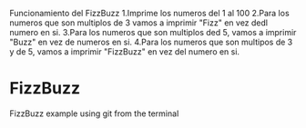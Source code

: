 Funcionamiento del FizzBuzz
1.Imprime los numeros del 1 al 100
2.Para los numeros que son multiplos de 3 vamos a imprimir "Fizz" en vez dedl numero en si.
3.Para los numeros que son multiplos ded 5, vamos a imprimir "Buzz" en vez de numeros en si.
4.Para los numeros que son multipos de 3 y de 5, vamos a imprimir "FizzBuzz" en vez del numero en si.
# FizzBuzz

FizzBuzz example using git from the terminal
